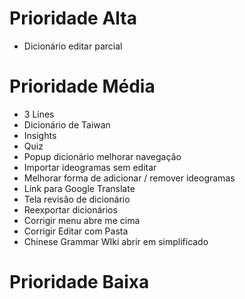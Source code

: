 # Prioridade Alta

- Dicionário editar parcial

# Prioridade Média

- 3 Lines
- Dicionário de Taiwan
- Insights
- Quiz
- Popup dicionário melhorar navegação
- Importar ideogramas sem editar
- Melhorar forma de adicionar / remover ideogramas
- Link para Google Translate
- Tela revisão de dicionário
- Reexportar dicionários
- Corrigir menu abre me cima
- Corrigir Editar com Pasta
- Chinese Grammar WIki abrir em simplificado

# Prioridade Baixa
